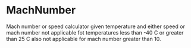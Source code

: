 # MachNumber
Mach number or speed calculator given temperature and either speed or mach number
 not applicable fot temperatures less than -40 C or greater than 25 C also not applicable for mach number greater than 10.
